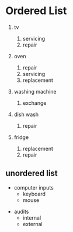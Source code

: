 
# Ordered List

 1. tv
      1. servicing
      2. repair

 2. oven
      1. repair
      2. servicing
      3. replacement

 3. washing machine
      1. exchange

 4. dish wash
      1. repair

 5. fridge
      1. replacement
      2. repair






 ## unordered list

 - computer inputs
    - keyboard
    - mouse

 * audits
    * internal
    * external







